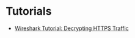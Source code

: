 # Tutorials

* [Wireshark Tutorial: Decrypting HTTPS Traffic](https://unit42.paloaltonetworks.com/wireshark-tutorial-decrypting-https-traffic/)